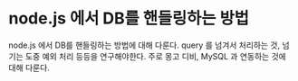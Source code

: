 # node.js 에서 DB를 핸들링하는 방법
node.js 에서 DB를 핸들링하는 방법에 대해 다룬다. query 를 넘겨서 처리하는 것, 넘기는 도중 예외 처리 등등을 연구해야한다. 주로 몽고 디비, MySQL 과 연동하는 것에 대해 다룬다.
